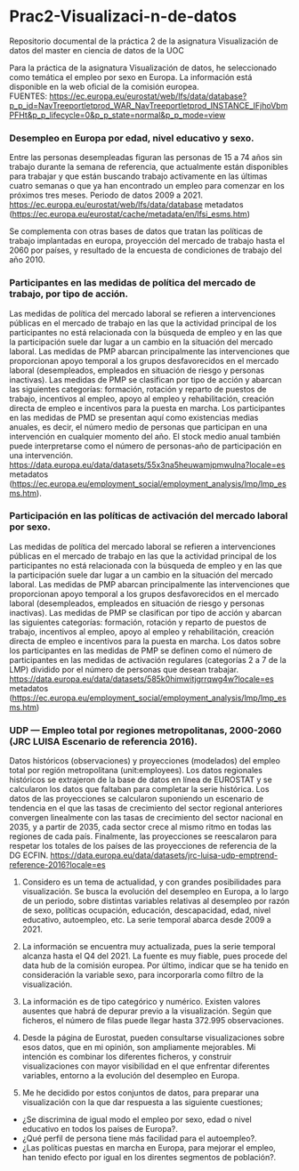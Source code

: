 # Prac2-Visualizaci-n-de-datos
Repositorio documental de la práctica 2 de la asignatura Visualización de datos del master en ciencia de datos de la UOC

Para la práctica de la asignatura Visualización de datos, he seleccionado como temática el empleo por sexo en Europa. La información está disponible en la web oficial de la comisión europea.  
FUENTES:
https://ec.europa.eu/eurostat/web/lfs/data/database?p_p_id=NavTreeportletprod_WAR_NavTreeportletprod_INSTANCE_IFjhoVbmPFHt&p_p_lifecycle=0&p_p_state=normal&p_p_mode=view

### Desempleo en Europa por edad, nivel educativo y sexo.  
Entre las personas desempleadas figuran las personas de 15 a 74 años sin trabajo durante la semana de referencia, que actualmente están disponibles para trabajar y que están buscando trabajo activamente en las últimas cuatro semanas o que ya han encontrado un empleo para comenzar en los próximos tres meses. Periodo de datos 2009 a 2021.
https://ec.europa.eu/eurostat/web/lfs/data/database
metadatos (https://ec.europa.eu/eurostat/cache/metadata/en/lfsi_esms.htm)

Se complementa con otras bases de datos que tratan las políticas de trabajo implantadas en europa, proyección del mercado de trabajo hasta el 2060 por países, y resultado de la encuesta de condiciones de trabajo del año 2010.

### Participantes en las medidas de política del mercado de trabajo, por tipo de acción.  
Las medidas de política del mercado laboral se refieren a intervenciones públicas en el mercado de trabajo en las que la actividad principal de los participantes no está relacionada con la búsqueda de empleo y en las que la participación suele dar lugar a un cambio en la situación del mercado laboral. Las medidas de PMP abarcan principalmente las intervenciones que proporcionan apoyo temporal a los grupos desfavorecidos en el mercado laboral (desempleados, empleados en situación de riesgo y personas inactivas). Las medidas de PMP se clasifican por tipo de acción y abarcan las siguientes categorías: formación, rotación y reparto de puestos de trabajo, incentivos al empleo, apoyo al empleo y rehabilitación, creación directa de empleo e incentivos para la puesta en marcha. Los participantes en las medidas de PMD se presentan aquí como existencias medias anuales, es decir, el número medio de personas que participan en una intervención en cualquier momento del año. El stock medio anual también puede interpretarse como el número de personas-año de participación en una intervención.
https://data.europa.eu/data/datasets/55x3na5heuwamjpmwulna?locale=es
metadatos (https://ec.europa.eu/employment_social/employment_analysis/lmp/lmp_esms.htm).

### Participación en las políticas de activación del mercado laboral por sexo.  
Las medidas de política del mercado laboral se refieren a intervenciones públicas en el mercado de trabajo en las que la actividad principal de los participantes no está relacionada con la búsqueda de empleo y en las que la participación suele dar lugar a un cambio en la situación del mercado laboral. Las medidas de PMP abarcan principalmente las intervenciones que proporcionan apoyo temporal a los grupos desfavorecidos en el mercado laboral (desempleados, empleados en situación de riesgo y personas inactivas). Las medidas de PMP se clasifican por tipo de acción y abarcan las siguientes categorías: formación, rotación y reparto de puestos de trabajo, incentivos al empleo, apoyo al empleo y rehabilitación, creación directa de empleo e incentivos para la puesta en marcha. Los datos sobre los participantes en las medidas de PMP se definen como el número de participantes en las medidas de activación regulares (categorías 2 a 7 de la LMP) dividido por el número de personas que desean trabajar.
https://data.europa.eu/data/datasets/585k0himwitjgrrqwg4w?locale=es
metadatos (https://ec.europa.eu/employment_social/employment_analysis/lmp/lmp_esms.htm)

### UDP — Empleo total por regiones metropolitanas, 2000-2060 (JRC LUISA Escenario de referencia 2016).   
Datos históricos (observaciones) y proyecciones (modelados) del empleo total por región metropolitana (unit:employees). Los datos regionales históricos se extrajeron de la base de datos en línea de EUROSTAT y se calcularon los datos que faltaban para completar la serie histórica. Los datos de las proyecciones se calcularon suponiendo un escenario de tendencia en el que las tasas de crecimiento del sector regional anteriores convergen linealmente con las tasas de crecimiento del sector nacional en 2035, y a partir de 2035, cada sector crece al mismo ritmo en todas las regiones de cada país. Finalmente, las proyecciones se reescalaron para respetar los totales de los países de las proyecciones de referencia de la DG ECFIN.
https://data.europa.eu/data/datasets/jrc-luisa-udp-emptrend-reference-2016?locale=es   

 1. Considero es un tema de actualidad, y con grandes posibilidades para visualización. Se busca la evolución del desempleo en Europa, a lo largo de un periodo, sobre distintas variables relativas al desempleo por razón de sexo, políticas  ocupación, educación, descapacidad, edad, nivel educativo, autoempleo, etc. La serie temporal abarca desde 2009 a 2021.

2. La información se encuentra muy actualizada, pues la serie temporal alcanza hasta el Q4 del 2021. La fuente es muy fiable, pues procede del data hub de la comisión europea. Por último, indicar que se ha tenido en consideración la variable sexo, para incorporarla como filtro de la visualización.

3. La información es de tipo categórico y numérico. Existen valores ausentes que habrá de depurar previo a la visualización. Según que ficheros, el número de filas puede llegar hasta 372.995 observaciones.

4. Desde la página de Eurostat, pueden consultarse visualizaciones sobre esos datos, que en mi opinión, son ampliamente mejorables. Mi intención es combinar los diferentes ficheros, y construir visualizaciones con mayor visibilidad en el que enfrentar diferentes variables, entorno a la evolución del desempleo en Europa.

5. Me he decidido por estos conjuntos de datos, para preparar una visualización con la que dar respuesta a las siguiente cuestiones;
- ¿Se discrimina de igual modo el empleo por sexo, edad o nivel educativo en todos los países de Europa?.
- ¿Qué perfil de persona tiene más facilidad para el autoempleo?.
- ¿Las políticas puestas en marcha en Europa, para mejorar el empleo, han tenido efecto por igual en los direntes segmentos de población?.
